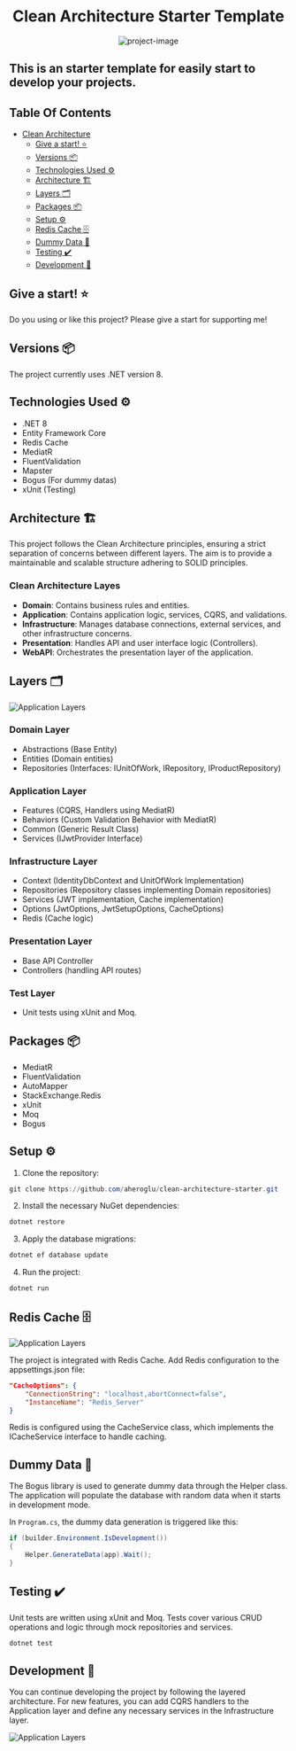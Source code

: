 <h1 align="center">
  Clean Architecture Starter Template
</h1>

<p align="center">
  <img src="https://socialify.git.ci/aheroglu/clean-architecture-starter/image?description=1&language=1&name=1&owner=1&pattern=Solid&stargazers=1&theme=Auto"
    alt="project-image">
</p>

## This is an starter template for easily start to develop your projects.

## Table Of Contents

- [Clean Architecture](#clean-architecture)    
  - [Give a start! :star:](#give-a-star-star)
  - [Versions :package:](#versions)
  - [Technologies Used :gear:](#technologies-used)
  - [Architecture :building_construction:](#architecture)
  - [Layers :card_index_dividers:](#layers)
  - [Packages :package:](#packages)
  - [Setup :gear:](#setup)
  - [Redis Cache :file_cabinet:](#redis-cache)
  - [Dummy Data :clown_face:](#dummy-data)
  - [Testing :heavy_check_mark:](#testing)
  - [Development :rocket:](#development)

## Give a start! :star:
Do you using or like this project? Please give a start for supporting me!

## Versions :package:
The project currently uses .NET version 8.

## Technologies Used :gear:
- .NET 8
- Entity Framework Core
- Redis Cache
- MediatR
- FluentValidation
- Mapster
- Bogus (For dummy datas)
- xUnit (Testing)

## Architecture :building_construction:

This project follows the Clean Architecture principles, ensuring a strict separation of concerns between different layers. The aim is to provide a maintainable and scalable structure adhering to SOLID principles.

### Clean Architecture Layes
- <b>Domain</b>: Contains business rules and entities.
- <b>Application</b>: Contains application logic, services, CQRS, and validations.
- <b>Infrastructure</b>: Manages database connections, external services, and other infrastructure concerns.
- <b>Presentation</b>: Handles API and user interface logic (Controllers).
- <b>WebAPI</b>: Orchestrates the presentation layer of the application.

## Layers :card_index_dividers:

![Application Layers](https://resmim.net/cdn/2024/09/21/mowSjR.png)

### Domain Layer
- Abstractions (Base Entity)
- Entities (Domain entities)
- Repositories (Interfaces: IUnitOfWork, IRepository, IProductRepository)

### Application Layer
- Features (CQRS, Handlers using MediatR)
- Behaviors (Custom Validation Behavior with MediatR)
- Common (Generic Result Class)
- Services (IJwtProvider Interface)

### Infrastructure Layer
- Context (IdentityDbContext and UnitOfWork Implementation)
- Repositories (Repository classes implementing Domain repositories)
- Services (JWT implementation, Cache implementation)
- Options (JwtOptions, JwtSetupOptions, CacheOptions)
- Redis (Cache logic)

### Presentation Layer
- Base API Controller
- Controllers (handling API routes)

### Test Layer
- Unit tests using xUnit and Moq.

## Packages :package:
- MediatR
- FluentValidation
- AutoMapper
- StackExchange.Redis
- xUnit
- Moq
- Bogus

## Setup :gear:
1. Clone the repository:
```powershell
git clone https://github.com/aheroglu/clean-architecture-starter.git
```

2. Install the necessary NuGet dependencies:
```powershell
dotnet restore
```

3. Apply the database migrations:
```powershell
dotnet ef database update
```

4. Run the project:
```powershell
dotnet run
```

## Redis Cache :file_cabinet:

![Application Layers](https://resmim.net/cdn/2024/09/21/mowZ0j.png)

The project is integrated with Redis Cache. Add Redis configuration to the appsettings.json file:
```json
"CacheOptions": {
    "ConnectionString": "localhost,abortConnect=false",
    "InstanceName": "Redis_Server"
}
```
Redis is configured using the CacheService class, which implements the ICacheService interface to handle caching.

## Dummy Data :clown_face:
The Bogus library is used to generate dummy data through the Helper class. The application will populate the database with random data when it starts in development mode.

In ```Program.cs```, the dummy data generation is triggered like this:
```csharp
if (builder.Environment.IsDevelopment())
{
    Helper.GenerateData(app).Wait();
}
```

## Testing :heavy_check_mark:
Unit tests are written using xUnit and Moq. Tests cover various CRUD operations and logic through mock repositories and services.
```csharp
dotnet test
```

## Development :rocket:
You can continue developing the project by following the layered architecture. For new features, you can add CQRS handlers to the Application layer and define any necessary services in the Infrastructure layer.

![Application Layers](https://resmim.net/cdn/2024/09/21/mowfJn.png)
